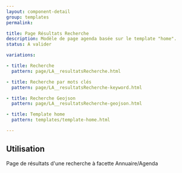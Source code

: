 ```yaml
---
layout: component-detail
group: templates
permalink:

title: Page Résultats Recherche
description: Modèle de page agenda basée sur le template "home".
status: A valider

variations:

- title: Recherche
  pattern: page/LA__resultatsRecherche.html

- title: Recherche par mots clés
  pattern: page/LA__resultatsRecherche-keyword.html

- title: Recherche Geojson
  pattern: page/LA__resultatsRecherche-geojson.html

- title: Template home
  pattern: templates/template-home.html

---
```

## Utilisation

Page de résultats d'une recherche à facette Annuaire/Agenda
